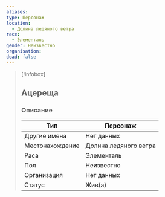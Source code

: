 ```yaml
---
aliases: 
type: Персонаж
location:
  - Долина ледяного ветра
race:
  - Элементаль
gender: Неизвестно
organisation: 
dead: false
---
```


> [!infobox]
> 
> ## Ацереща
> 
> ### Описание
> 
> | Тип | Персонаж |
> | --- | --- |
> | Другие имена| Нет данных |
> | Местонахождение | Долина ледяного ветра |
> | Раса | Элементаль |
> | Пол | Неизвестно |
> | Организация | Нет данных |
> | Статус | Жив(а) |

